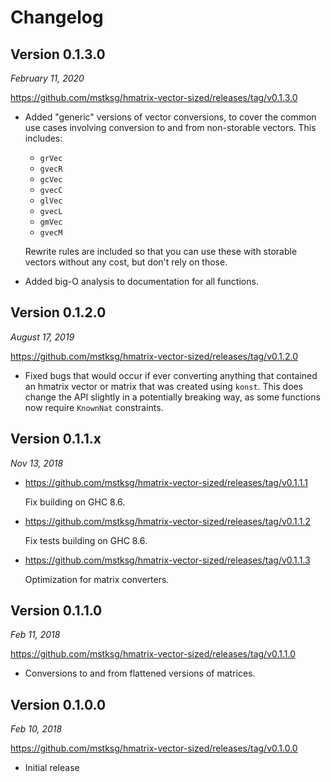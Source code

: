 Changelog
=========

Version 0.1.3.0
---------------

*February 11, 2020*

<https://github.com/mstksg/hmatrix-vector-sized/releases/tag/v0.1.3.0>

*   Added "generic" versions of vector conversions, to cover the common use
    cases involving conversion to and from non-storable vectors.  This
    includes:

    *   `grVec`
    *   `gvecR`
    *   `gcVec`
    *   `gvecC`
    *   `glVec`
    *   `gvecL`
    *   `gmVec`
    *   `gvecM`

    Rewrite rules are included so that you can use these with storable vectors
    without any cost, but don't rely on those.

*   Added big-O analysis to documentation for all functions.

Version 0.1.2.0
---------------

*August 17, 2019*

<https://github.com/mstksg/hmatrix-vector-sized/releases/tag/v0.1.2.0>

*   Fixed bugs that would occur if ever converting anything that contained an
    hmatrix vector or matrix that was created using `konst`.  This does change
    the API slightly in a potentially breaking way, as some functions now
    require `KnownNat` constraints.

Version 0.1.1.x
---------------

*Nov 13, 2018*

*   <https://github.com/mstksg/hmatrix-vector-sized/releases/tag/v0.1.1.1>

    Fix building on GHC 8.6.

*   <https://github.com/mstksg/hmatrix-vector-sized/releases/tag/v0.1.1.2>

    Fix tests building on GHC 8.6.

*   <https://github.com/mstksg/hmatrix-vector-sized/releases/tag/v0.1.1.3>

    Optimization for matrix converters.

Version 0.1.1.0
---------------

*Feb 11, 2018*

<https://github.com/mstksg/hmatrix-vector-sized/releases/tag/v0.1.1.0>

*   Conversions to and from flattened versions of matrices.

Version 0.1.0.0
---------------

*Feb 10, 2018*

<https://github.com/mstksg/hmatrix-vector-sized/releases/tag/v0.1.0.0>

*   Initial release
